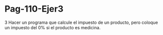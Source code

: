 # Pag-110-Ejer3
3 Hacer un programa que calcule el impuesto de un producto, pero coloque un impuesto del 0% si el producto es medicina.

